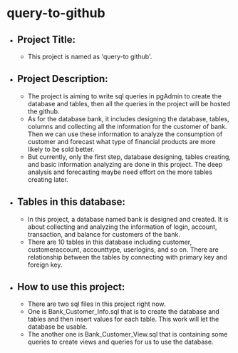 # query-to-github
* ## Project Title: 
   - This project is named as 'query-to github'.
* ## Project Description:
   - The project is aiming to write sql queries in pgAdmin to create the database and tables, then all the queries in the project will be hosted the github.
   - As for the database bank, it includes designing the database, tables, columns and collecting all the information for the customer of bank. Then we can use these information to analyze the consumption of customer and forecast what type of financial products are more likely to be sold better.
   - But currently, only the first step, database designing, tables creating, and basic information analyzing are done in this project. The deep analysis and forecasting maybe need effort on the more tables creating later.
* ## Tables in this database:
   - In this project, a database named bank is designed and created. It is about collecting and analyzing the information of login, account, transaction, and balance for customers of the bank.
   - There are 10 tables in this database including customer, customeraccount, accounttype, userlogins, and so on. There are relationship between the tables by connecting with primary key and foreign key.
* ## How to use this project:
   - There are two sql files in this project right now.
   - One is Bank_Customer_Info.sql that is to create the database and tables and then insert values for each table. This work will let the database be usable.
   - The another one is Bank_Customer_View.sql that is containing some queries to create views and queries for us to use the database.

